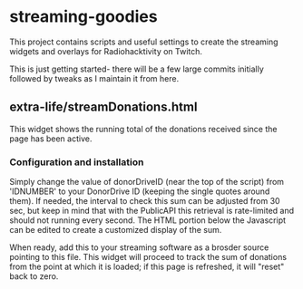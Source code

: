 # streaming-goodies

This project contains scripts and useful settings to create the streaming widgets and overlays for Radiohacktivity on Twitch.

This is just getting started- there will be a few large commits initially followed by tweaks as I maintain it from here.

## extra-life/streamDonations.html

This widget shows the running total of the donations received since the page has been active.

### Configuration and installation

Simply change the value of donorDriveID (near the top of the script) from 'IDNUMBER' to your DonorDrive ID (keeping the single quotes around them). If needed, the interval to check this sum can be adjusted from 30 sec, but keep in mind that with the PublicAPI this retrieval is rate-limited and should not running every second. The HTML portion below the Javascript can be edited to create a customized display of the sum.

When ready, add this to your streaming software as a brosder source pointing to this file. This widget will proceed to track the sum of donations from the point at which it is loaded; if this page is refreshed, it will "reset" back to zero.